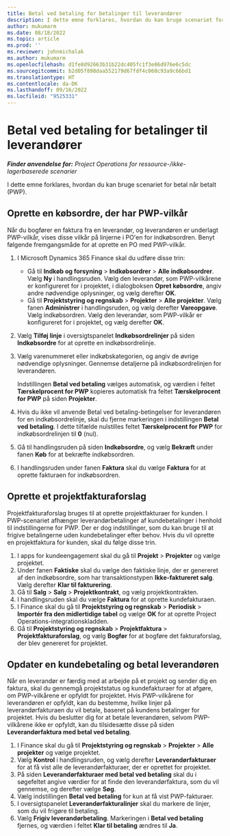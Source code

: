```yaml
---
title: Betal ved betaling for betalinger til leverandører
description: I dette emne forklares, hvordan du kan bruge scenariet for betal når betalt (PWP).
author: mukumarm
ms.date: 08/18/2022
ms.topic: article
ms.prod: ''
ms.reviewer: johnmichalak
ms.author: mukumarm
ms.openlocfilehash: d1fe8d92663b31b22dc405fc1f3e06d976e6c5dc
ms.sourcegitcommit: b2d05f898daa552179d67fdf4c060c93a9c66bd1
ms.translationtype: HT
ms.contentlocale: da-DK
ms.lasthandoff: 09/16/2022
ms.locfileid: "9525331"
---
```

# <a name="pay-when-paid-vendor-payments"></a>Betal ved betaling for betalinger til leverandører

_**Finder anvendelse for:** Project Operations for ressource-/ikke-lagerbaserede scenarier_

I dette emne forklares, hvordan du kan bruge scenariet for betal når betalt (PWP).

## <a name="create-a-purchase-order-that-has-pwp-terms"></a>Oprette en købsordre, der har PWP-vilkår

Når du bogfører en faktura fra en leverandør, og leverandøren er underlagt PWP-vilkår, vises disse vilkår på linjerne i PO'en for indkøbsordren. Benyt følgende fremgangsmåde for at oprette en PO med PWP-vilkår.

1. I Microsoft Dynamics 365 Finance skal du udføre disse trin:

    - Gå til **Indkøb og forsyning** \> **Indkøbsordrer** \> **Alle indkøbsordrer**. Vælg **Ny** i handlingsruden. Vælg den leverandør, som PWP-vilkårene er konfigureret for i projektet, i dialogboksen **Opret købsordre**, angiv andre nødvendige oplysninger, og vælg derefter **OK**.
    - Gå til **Projektstyring og regnskab** \> **Projekter** \> **Alle projekter**. Vælg fanen **Administrer** i handlingsruden, og vælg derefter **Vareopgave**. Vælg indkøbsordren. Vælg den leverandør, som PWP-vilkår er konfigureret for i projektet, og vælg derefter **OK**.

2. Vælg **Tilføj linje** i oversigtspanelet **Indkøbsordrelinjer** på siden **Indkøbsordre** for at oprette en indkøbsordrelinje.
3. Vælg varenummeret eller indkøbskategorien, og angiv de øvrige nødvendige oplysninger. Gennemse detaljerne på indkøbsordrelinjen for leverandøren.

    Indstillingen **Betal ved betaling** vælges automatisk, og værdien i feltet **Tærskelprocent for PWP** kopieres automatisk fra feltet **Tærskelprocent for PWP** på siden **Projekter**.

4. Hvis du ikke vil anvende Betal ved betaling-betingelser for leverandøren for en indkøbsordrelinje, skal du fjerne markeringen i indstillingen **Betal ved betaling**. I dette tilfælde nulstilles feltet **Tærskelprocent for PWP** for indkøbsordrelinjen til **0** (nul).
5. Gå til handlingsruden på siden **Indkøbsordre**, og vælg **Bekræft** under fanen **Køb** for at bekræfte indkøbsordren.
6. I handlingsruden under fanen **Faktura** skal du vælge **Faktura** for at oprette fakturaen for indkøbsordren.

## <a name="create-a-project-invoice-proposal"></a>Oprette et projektfakturaforslag

Projektfakturaforslag bruges til at oprette projektfakturaer for kunden. I PWP-scenariet afhænger leverandørbetalinger af kundebetalinger i henhold til indstillingerne for PWP. Der er dog indstillinger, som du kan bruge til at frigive betalingerne uden kundebetalinger efter behov. Hvis du vil oprette en projektfaktura for kunden, skal du følge disse trin.

1. I apps for kundeengagement skal du gå til **Projekt** \> **Projekter** og vælge projektet.
2. Under fanen **Faktiske** skal du vælge den faktiske linje, der er genereret af den indkøbsordre, som har transaktionstypen **Ikke-faktureret salg**. Vælg derefter **Klar til fakturering**.
3. Gå til **Salg** \> **Salg** \> **Projektkontrakt**, og vælg projektkontrakten.
4. I handlingsruden skal du vælge **Faktura** for at oprette kundefakturaen.
5. I Finance skal du gå til **Projektstyring og regnskab** \> **Periodisk** \> **Importér fra den midlertidige tabel** og vælge **OK** for at oprette Project Operations-integrationskladden.
6. Gå til **Projektstyring og regnskab** \> **Projektfaktura** \> **Projektfakturaforslag**, og vælg **Bogfør** for at bogføre det fakturaforslag, der blev genereret for projektet.

## <a name="update-a-customer-payment-and-pay-the-vendor"></a>Opdater en kundebetaling og betal leverandøren

Når en leverandør er færdig med at arbejde på et projekt og sender dig en faktura, skal du gennemgå projektstatus og kundefakturaer for at afgøre, om PWP-vilkårene er opfyldt for projektet. Hvis PWP-vilkårene for leverandøren er opfyldt, kan du bestemme, hvilke linjer på leverandørfakturaen du vil betale, baseret på kundens betalinger for projektet. Hvis du beslutter dig for at betale leverandøren, selvom PWP-vilkårene ikke er opfyldt, kan du tilsidesætte disse på siden **Leverandørfaktura med betal ved betaling**.

1. I Finance skal du gå til **Projektstyring og regnskab** \> **Projekter** \> **Alle projekter** og vælge projektet.
2. Vælg **Kontrol** i handlingsruden, og vælg derefter **Leverandørfakturaer** for at få vist alle de leverandørfakturaer, der er oprettet for projektet.
3. På siden **Leverandørfakturaer med betal ved betaling** skal du i søgefeltet angive værdier for at finde den leverandørfaktura, som du vil gennemse, og derefter vælge **Søg**.
4. Vælg indstillingen **Betal ved betaling** for kun at få vist PWP-fakturaer.
5. I oversigtspanelet **Leverandørfakturalinjer** skal du markere de linjer, som du vil frigøre til betaling.
6. Vælg **Frigiv leverandørbetaling**. Markeringen i **Betal ved betaling** fjernes, og værdien i feltet **Klar til betaling** ændres til **Ja**.
